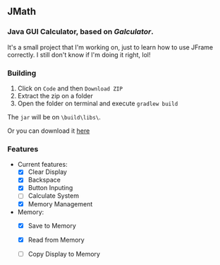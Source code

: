 ## JMath
### Java GUI Calculator, based on ***Galculator***.

It's a small project that I'm working on, just to learn how to use JFrame correctly. I still don't know if I'm doing it right, lol! <br>

### Building
1. Click on `Code` and then `Download ZIP` <br>
2. Extract the zip on a folder <br>
3. Open the folder on terminal and execute `gradlew build` 

The `jar` will be on `\build\libs\`.

Or you can download it [here](https://github.com/synnkfps/JCalc/releases/tag/JCalc-5.0)

### Features
- Current features:
  - [X] Clear Display
  - [X] Backspace 
  - [X] Button Inputing
  - [ ] Calculate System
  - [X] Memory Management

- Memory:
  - [X] Save to Memory
  - [X] Read from Memory 
  - [ ] Copy Display to Memory

  





